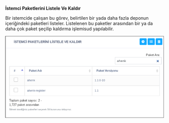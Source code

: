 **İstemci Paketlerini Listele Ve Kaldır**

Bir istemcide çalışan bu görev, belirtilen bir yada daha fazla deponun içeriğindeki paketleri listeler. Listelenen bu 
paketler arasından bir ya da daha çok paket şeçilip kaldırma işlemisud yapılabilir.

![İstemci Paketlerini Listele ve Kaldır](../images/paket/istemci_paketlerini_listele_ve_kaldir.png)
<link href=/lider2.0/assets/style.css rel=stylesheet></link>
